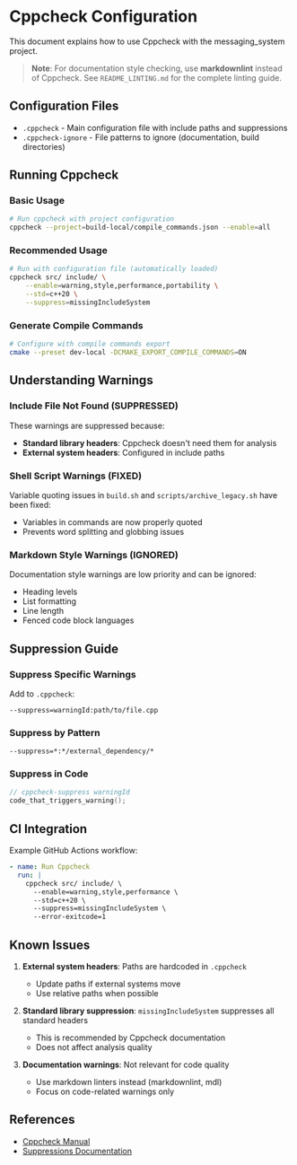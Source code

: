 # Cppcheck Configuration

This document explains how to use Cppcheck with the messaging_system project.

> **Note**: For documentation style checking, use **markdownlint** instead of Cppcheck.
> See `README_LINTING.md` for the complete linting guide.

## Configuration Files

- `.cppcheck` - Main configuration file with include paths and suppressions
- `.cppcheck-ignore` - File patterns to ignore (documentation, build directories)

## Running Cppcheck

### Basic Usage

```bash
# Run cppcheck with project configuration
cppcheck --project=build-local/compile_commands.json --enable=all
```

### Recommended Usage

```bash
# Run with configuration file (automatically loaded)
cppcheck src/ include/ \
    --enable=warning,style,performance,portability \
    --std=c++20 \
    --suppress=missingIncludeSystem
```

### Generate Compile Commands

```bash
# Configure with compile commands export
cmake --preset dev-local -DCMAKE_EXPORT_COMPILE_COMMANDS=ON
```

## Understanding Warnings

### Include File Not Found (SUPPRESSED)

These warnings are suppressed because:
- **Standard library headers**: Cppcheck doesn't need them for analysis
- **External system headers**: Configured in include paths

### Shell Script Warnings (FIXED)

Variable quoting issues in `build.sh` and `scripts/archive_legacy.sh` have been fixed:
- Variables in commands are now properly quoted
- Prevents word splitting and globbing issues

### Markdown Style Warnings (IGNORED)

Documentation style warnings are low priority and can be ignored:
- Heading levels
- List formatting
- Line length
- Fenced code block languages

## Suppression Guide

### Suppress Specific Warnings

Add to `.cppcheck`:
```
--suppress=warningId:path/to/file.cpp
```

### Suppress by Pattern

```
--suppress=*:*/external_dependency/*
```

### Suppress in Code

```cpp
// cppcheck-suppress warningId
code_that_triggers_warning();
```

## CI Integration

Example GitHub Actions workflow:

```yaml
- name: Run Cppcheck
  run: |
    cppcheck src/ include/ \
      --enable=warning,style,performance \
      --std=c++20 \
      --suppress=missingIncludeSystem \
      --error-exitcode=1
```

## Known Issues

1. **External system headers**: Paths are hardcoded in `.cppcheck`
   - Update paths if external systems move
   - Use relative paths when possible

2. **Standard library suppression**: `missingIncludeSystem` suppresses all standard headers
   - This is recommended by Cppcheck documentation
   - Does not affect analysis quality

3. **Documentation warnings**: Not relevant for code quality
   - Use markdown linters instead (markdownlint, mdl)
   - Focus on code-related warnings only

## References

- [Cppcheck Manual](http://cppcheck.sourceforge.net/manual.pdf)
- [Suppressions Documentation](https://cppcheck.sourceforge.io/manual.html#idm165)

